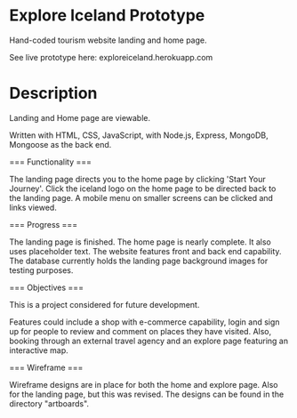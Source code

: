 # Explore Iceland Prototype
Hand-coded tourism website landing and home page.

See live prototype here: exploreiceland.herokuapp.com

# Description

Landing and Home page are viewable.

Written with HTML, CSS, JavaScript, with Node.js, Express, MongoDB, Mongoose as the back end.

=== Functionality ===

The landing page directs you to the home page by clicking 'Start Your Journey'. Click the iceland logo on the home page to be directed back to the landing page. A mobile menu on smaller screens can be clicked and links viewed.

=== Progress ===

The landing page is finished. The home page is nearly complete. It also uses placeholder text. The website features front and back end capability. The database currently holds the landing page background images for testing purposes.

=== Objectives ===

This is a project considered for future development.

Features could include a shop with e-commerce capability, login and sign up for people to review and comment on places they have visited. Also, booking through an external travel agency and an explore page featuring an interactive map. 

=== Wireframe ===

Wireframe designs are in place for both the home and explore page. Also for the landing page, but this was revised. The designs can be found in the directory "artboards".
